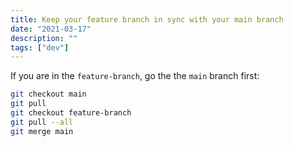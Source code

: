 ```yaml
---
title: Keep your feature branch in sync with your main branch
date: "2021-03-17"
description: ""
tags: ["dev"]
---
```


If you are in the `feature-branch`, go the the `main` branch first:

```bash
git checkout main
git pull
git checkout feature-branch
git pull --all
git merge main
```
